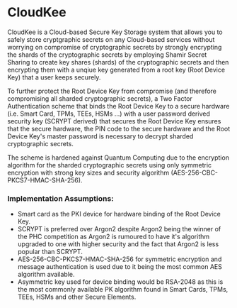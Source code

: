 # CloudKee
CloudKee is a Cloud-based Secure Key Storage system that allows you to safely store cryptgraphic secrets on any Cloud-based services 
without worrying on compromise of cryptographic secrets by strongly encrypting the shards of the cryptographic secrets by employing 
Shamir Secret Sharing to create key shares (shards) of the cryptographic secrets and then encrypting them with a unqiue key generated 
from a root key (Root Device Key) that a user keeps securely.

To further protect the Root Device Key from compromise (and therefore compromising all sharded cryptographic secrets), a Two Factor 
Authentication scheme that binds the Root Device Key to a secure hardware (i.e. Smart Card, TPMs, TEEs, HSMs ...) with a user password 
derived security key (SCRYPT derived) that secures the Root Device Key ensures that the secure hardware, the PIN code to the secure 
hardware and the Root Device Key's master password is necessary to decrypt sharded cryptographic secrets.

The scheme is hardened against Quantum Computing due to the encryption algorithm for the sharded cryptographic secrets using only 
symmetric encryption with strong key sizes and security algorithm (AES-256-CBC-PKCS7-HMAC-SHA-256).

### Implementation Assumptions:
* Smart card as the PKI device for hardware binding of the Root Device Key.
* SCRYPT is preferred over Argon2 despite Argon2 being the winner of the PHC competition as Argon2 is rumoured to have it's algorithm upgraded to one with higher security and the fact that Argon2 is less popular than SCRYPT.
* AES-256-CBC-PKCS7-HMAC-SHA-256 for symmetric encryption and message authentication is used due to it being the most common AES algorithm available.
* Asymmetric key used for device binding would be RSA-2048 as this is the most commonly available PK algorithm found in Smart Cards, TPMs, TEEs, HSMs and other Secure Elements.
